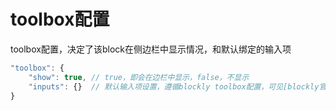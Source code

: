 # toolbox配置  
toolbox配置，决定了该block在侧边栏中显示情况，和默认绑定的输入项  
```js
"toolbox": {  
    "show": true, // true，即会在边栏中显示，false，不显示
    "inputs": {}  // 默认输入项设置，遵循blockly toolbox配置，可见[blockly官方文档](https://developers.google.com/blockly/guides/configure/web/toolbox)
}
```
## 